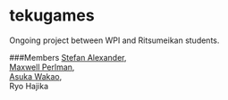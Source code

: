 tekugames
=========
Ongoing project between WPI and Ritsumeikan students.  

###Members
[Stefan Alexander](http://github.com/stefafafan),  
[Maxwell Perlman](http://github.com/MaxwellP),  
[Asuka Wakao](http://github.com/AsukaWakao),  
Ryo Hajika
